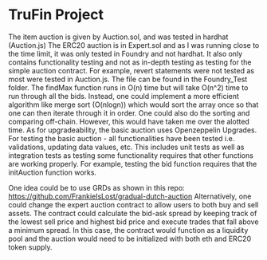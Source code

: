# TruFin Project

The item auction is given by Auction.sol, and was tested in hardhat (Auction.js)
The ERC20 auction is in Expert.sol and as I was running close to the time limit, it was only tested in Foundry and not hardhat. It also only contains functionality testing and not as in-depth testing as testing for the simple auction contract. For example, revert statements were not tested as most were tested in Auction.js. The file can be found in the Foundry_Test folder.
The findMax function runs in O(n) time but will take O(n^2) time to run through all the bids. Instead, one could implement a more efficient algorithm like merge sort (O(nlogn)) which would sort the array once so that one can then iterate through it in order. One could also do the sorting and comparing off-chain. However, this would have taken me over the alotted time.
As for upgradeability, the basic auction uses Openzeppelin Upgrades.
For testing the basic auction - all functionalities have been tested i.e. validations, updating data values, etc. This includes unit tests as well as integration tests as testing some functionality requires that other functions are working properly. For example, testing the bid function requires that the initAuction function works.

One idea could be to use GRDs as shown in this repo: https://github.com/FrankieIsLost/gradual-dutch-auction
Alternatively, one could change the expert auction contract to allow users to both buy and sell assets. The contract could calculate the bid-ask spread by keeping track of the lowest sell price and highest bid price and execute trades that fall above a minimum spread. In this case, the contract would function as a liquidity pool and the auction would need to be initialized with both eth and ERC20 token supply.
